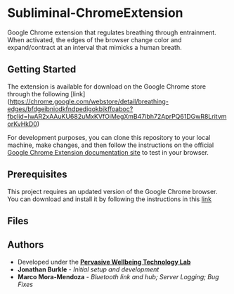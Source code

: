 # Subliminal-ChromeExtension

Google Chrome extension that regulates breathing through entrainment. When activated, the edges of the browser change color and expand/contract at an interval that mimicks a human breath.

## Getting Started

The extension is available for download on the Google Chrome store through the following [link] (https://chrome.google.com/webstore/detail/breathing-edges/bfdgeibniodkfndpedigokbjkffoaboc?fbclid=IwAR2xAAuKU682uMxKVfOiMegXmB47ibh72AprPQ61DGwR8LritvmorKvHkD0)

For development purposes, you can clone this repository to your local machine, make changes, and then follow the instructions on the official [Google Chrome Extension documentation site](https://developer.chrome.com/extensions/getstarted) to test in your browser.

## Prerequisites

This project requires an updated version of the Google Chrome browser. You can download and install it by following the instructions in this [link](https://support.google.com/chrome/answer/95346?co=GENIE.Platform%3DDesktop&hl=en)

## Files


## Authors

* Developed under the [**Pervasive Wellbeing Technology Lab**](http://med.stanford.edu/pervasivewellbeingtech.html)
* **Jonathan Burkle** - *Initial setup and development*
* **Marco Mora-Mendoza** - *Bluetooth link and hub; Server Logging; Bug Fixes*

